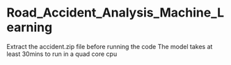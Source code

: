 # Road_Accident_Analysis_Machine_Learning

Extract the accident.zip file before running the code
The model takes at least 30mins to run in a quad core cpu
